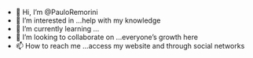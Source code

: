 - 👋 Hi, I’m @PauloRemorini
- 👀 I’m interested in ...help with my knowledge
- 🌱 I’m currently learning ...
- 💞️ I’m looking to collaborate on ...everyone’s growth here
- 📫 How to reach me ...access my website and through social networks

<!---
PauloRemorini/PauloRemorini is a ✨ special ✨ repository because its `README.md` (this file) appears on your GitHub profile.
You can click the Preview link to take a look at your changes.
--->
